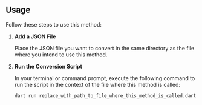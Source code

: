 ## Usage

Follow these steps to use this method:

1. **Add a JSON File**

   Place the JSON file you want to convert in the same directory as the file where you intend to use this method.

2. **Run the Conversion Script**

   In your terminal or command prompt, execute the following command to run the script in the context of the file where this method is called:

   ```bash
   dart run replace_with_path_to_file_where_this_method_is_called.dart
